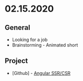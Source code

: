 # 02.15.2020

## General

- Looking for a job
- Brainstorming - Animated short

## Project

- \[Github\] - [Angular SSR/CSR](https://github.com/org-rondon/angular-ssr-csr)
